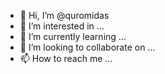 - 👋 Hi, I’m @quromidas
- 👀 I’m interested in ...
- 🌱 I’m currently learning ...
- 💞️ I’m looking to collaborate on ...
- 📫 How to reach me ...

<!---
quromidas/quromidas is a ✨ special ✨ repository because its `README.md` (this file) appears on your GitHub profile.
You can click the Preview link to take a look at your changes.
--->
